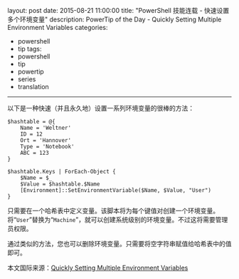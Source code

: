 layout: post
date: 2015-08-21 11:00:00
title: "PowerShell 技能连载 - 快速设置多个环境变量"
description: PowerTip of the Day - Quickly Setting Multiple Environment Variables
categories:
- powershell
- tip
tags:
- powershell
- tip
- powertip
- series
- translation
---
以下是一种快速（并且永久地）设置一系列环境变量的很棒的方法：

    $hashtable = @{
        Name = 'Weltner'
        ID = 12
        Ort = 'Hannover'
        Type = 'Notebook'
        ABC = 123
    }
    
    $hashtable.Keys | ForEach-Object {
        $Name = $_
        $Value = $hashtable.$Name
        [Environment]::SetEnvironmentVariable($Name, $Value, "User")
    }

只需要在一个哈希表中定义变量。该脚本将为每个键值对创建一个环境变量。将“`User`”替换为“`Machine`”，就可以创建系统级别的环境变量。不过这将需要管理员权限。

通过类似的方法，您也可以删除环境变量。只需要将空字符串赋值给哈希表中的值即可。

<!--more-->
本文国际来源：[Quickly Setting Multiple Environment Variables](http://community.idera.com/powershell/powertips/b/tips/posts/quickly-setting-multiple-environment-variables)
